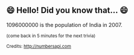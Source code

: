 ## 😄 Hello! Did you know that... 😄
1096000000 is the population of India in 2007.

<sup>(come back in 5 minutes for the next trivia)</sup>


<sup>Credits: http://numbersapi.com</sup>
